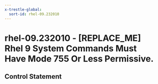 ```yaml
---
x-trestle-global:
  sort-id: rhel-09.232010
---
```


# rhel-09.232010 - \[REPLACE_ME\] Rhel 9 System Commands Must Have Mode 755 Or Less Permissive.

## Control Statement
